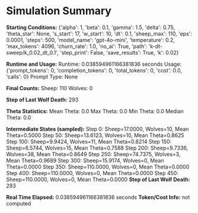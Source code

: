 # Simulation Summary

**Starting Conditions:**
{'alpha': 1, 'beta': 0.1, 'gamma': 1.5, 'delta': 0.75, 'theta_star': None, 's_start': 17, 'w_start': 10, 'dt': 0.1, 'sheep_max': 110, 'eps': 0.0001, 'steps': 500, 'model_name': 'gpt-4o-mini', 'temperature': 0.2, 'max_tokens': 4096, 'churn_rate': 1.0, 'no_ai': True, 'path': 'k-dt-sweep/k_0.02_dt_0.1', 'step_print': False, 'save_results': True, 'k': 0.02}

**Runtime and Usage:**
Runtime: 0.038594961166381836 seconds
Usage: {'prompt_tokens': 0, 'completion_tokens': 0, 'total_tokens': 0, 'cost': 0.0, 'calls': 0}
Prompt Type: None

**Final Counts:**
Sheep: 110
Wolves: 0

**Step of Last Wolf Death:**
293

**Theta Statistics:**
Mean Theta: 0.0
Max Theta: 0.0
Min Theta: 0.0
Median Theta: 0.0

**Intermediate States (sampled):**
Step 0: Sheep=17.0000, Wolves=10, Mean Theta=0.5000
Step 50: Sheep=13.6123, Wolves=10, Mean Theta=0.8625
Step 100: Sheep=9.9424, Wolves=11, Mean Theta=0.8214
Step 150: Sheep=6.5744, Wolves=15, Mean Theta=0.7588
Step 200: Sheep=9.7336, Wolves=38, Mean Theta=0.8649
Step 250: Sheep=74.7375, Wolves=3, Mean Theta=0.9689
Step 300: Sheep=15.9174, Wolves=0, Mean Theta=0.0000
Step 350: Sheep=110.0000, Wolves=0, Mean Theta=0.0000
Step 400: Sheep=110.0000, Wolves=0, Mean Theta=0.0000
Step 450: Sheep=110.0000, Wolves=0, Mean Theta=0.0000
**Step of Last Wolf Death:** 293

**Real Time Elapsed:** 0.038594961166381836 seconds
**Token/Cost Info:** not computed